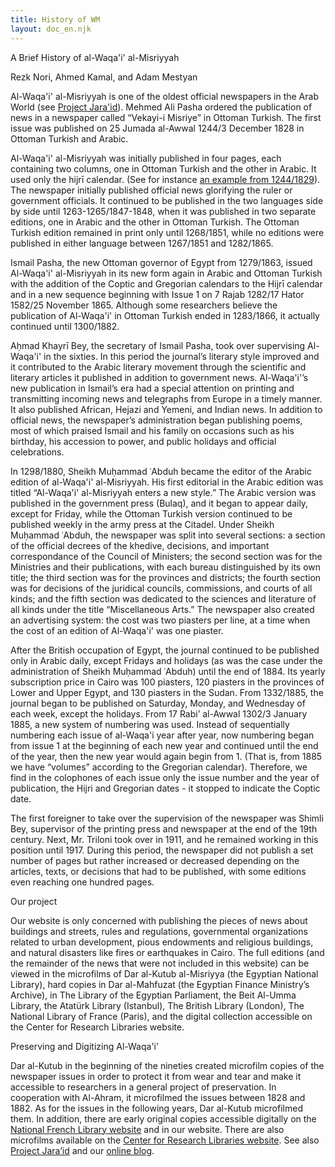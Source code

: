 ```yaml
---
title: History of WM
layout: doc_en.njk
---
```


A Brief History of al-Waqa'i' al-Misriyyah

Rezk Nori, Ahmed Kamal, and Adam Mestyan

Al-Waqa'i' al-Misriyyah is one of the oldest official newspapers in the Arab World (see [Project Jara'id](https://projectjaraid.github.io/pages/chrono.html)). Mehmed Ali Pasha ordered the publication of news in a newspaper called “Vekayi-i Misriye” in Ottoman Turkish. The first issue was published on 25 Jumada al-Awwal 1244/3 December 1828 in Ottoman Turkish and Arabic. 

Al-Waqa'i' al-Misriyyah was initially published in four pages, each containing two columns, one in Ottoman Turkish and the other in Arabic. It used only the hijrī calendar. (See for instance [an example from 1244/1829](https://gallica.bnf.fr/ark:/12148/bpt6k12150259)). The newspaper initially published official news glorifying the ruler or government officials. It continued to be published in the two languages side by side until 1263-1265/1847-1848, when it was published in two separate editions, one in Arabic and the other in Ottoman Turkish. The Ottoman Turkish edition remained in print only until 1268/1851, while no editions were published in either language between 1267/1851 and 1282/1865.

Ismail Pasha, the new Ottoman governor of Egypt from 1279/1863, issued Al-Waqa'i' al-Misriyyah in its new form again in Arabic and Ottoman Turkish with the addition of the Coptic and Gregorian calendars to the Hijrī calendar and in a new sequence beginning with Issue 1 on 7 Rajab 1282/17 Hator 1582/25 November 1865. Although some researchers believe the publication of Al-Waqa'i' in Ottoman Turkish ended in 1283/1866, it actually continued until 1300/1882.

Aḥmad Khayrī Bey, the secretary of Ismail Pasha, took over supervising Al-Waqa'i' in the sixties. In this period the journal’s literary style improved and it contributed to the Arabic literary movement through the scientific and literary articles it published in addition to government news. Al-Waqa'i'’s new publication in Ismail’s era had a special attention on printing and transmitting incoming news and telegraphs from Europe in a timely manner. It also published African, Hejazi and Yemeni, and Indian news. In addition to official news, the newspaper’s administration began publishing poems, most of which praised Ismail and his family on occasions such as his birthday, his accession to power, and public holidays and official celebrations.

In 1298/1880, Sheikh Muḥammad ʿAbduh became the editor of the Arabic edition of al-Waqa'i' al-Misriyyah. His first editorial in the Arabic edition was titled “Al-Waqa'i' al-Misriyyah enters a new style.” The Arabic version was published in the government press (Bulaq), and it began to appear daily, except for Friday, while the Ottoman Turkish version continued to be published weekly in the army press at the Citadel. Under Sheikh Muḥammad ʿAbduh, the newspaper was split into several sections: a section of the official decrees of the khedive, decisions, and important correspondance of the Council of Ministers; the second section was for the Ministries and their publications, with each bureau distinguished by its own title; the third section was for the provinces  and districts; the fourth section was for decisions of the juridical councils, commissions, and courts of all kinds; and the fifth section was dedicated to the sciences and literature of all kinds under the title “Miscellaneous Arts.” The newspaper also created an advertising system: the cost was two piasters per line, at a time when the cost of an edition of Al-Waqa'i' was one piaster.

After the British occupation of Egypt, the journal continued to be published only in Arabic daily, except Fridays and holidays (as was the case under the administration of Sheikh Muḥammad ʿAbduh) until the end of 1884. Its yearly subscription price in Cairo was 100 piasters, 120 piasters in the provinces of Lower and Upper Egypt, and 130 piasters in the Sudan. From 1332/1885, the journal began to be published on Saturday, Monday, and Wednesday of each week, except the holidays. From 17 Rabi’ al-Awwal 1302/3 January 1885, a new system of numbering was used. Instead of sequentially numbering each issue of al-Waqa'i year after year, now numbering began from issue 1 at the beginning of each new year and continued until the end of the year, then the new year would again begin from 1. (That is, from 1885 we have “volumes” according to the Gregorian calendar). Therefore, we find in the colophones of each issue only the issue number and the year of publication, the Hijri and Gregorian dates - it stopped to indicate the Coptic date.

The first foreigner to take over the supervision of the newspaper was Shimli Bey, supervisor of the printing press and newspaper at the end of the 19th century. Next, Mr. Triloni took over in 1911, and he remained working in this position until 1917. During this period, the newspaper did not publish a set number of pages but rather increased or decreased depending on the articles, texts, or decisions that had to be published, with some editions even reaching one hundred pages. 


Our project

Our website is only concerned with publishing the pieces of news about buildings and streets, rules and regulations, governmental organizations related to urban development, pious endowments and religious buildings, and natural disasters like fires or earthquakes in Cairo. The full editions (and the remainder of the news that were not included in this website) can be viewed in the microfilms of Dar al-Kutub al-Misriyya (the Egyptian National Library), hard copies in Dar al-Mahfuzat (the Egyptian Finance Ministry’s Archive), in The Library of the Egyptian Parliament, the Beit Al-Umma Library, the Atatürk Library (Istanbul), The British Library (London), The National Library of France (Paris), and the digital collection accessible on the Center for Research Libraries website. 

Preserving and Digitizing Al-Waqa'i'

Dar al-Kutub in the beginning of the nineties created microfilm copies of the newspaper issues in order to protect it from wear and tear and make it accessible to researchers in a general project of preservation. In cooperation with Al-Ahram, it microfilmed the issues between 1828 and 1882. As for the issues in the following years, Dar al-Kutub microfilmed them. In addition, there are early original copies accessible digitally on the [National French Library website](https://gallica.bnf.fr/ark:/12148/cb39902117n/date) and in our website. There are also microfilms available on the [Center for Research Libraries website](http://ddsnext.crl.edu/titles/260/items). See also [Project Jara’id](https://projectjaraid.github.io/pages/chrono.html) and our [online blog](https://cairemoderne.hypotheses.org/). 








